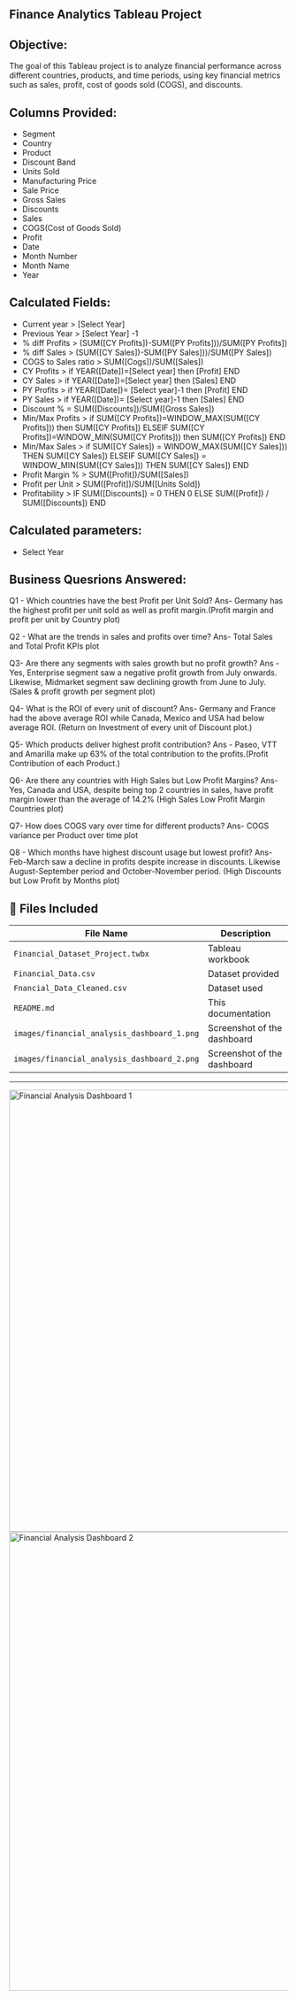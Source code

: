 ## Finance Analytics Tableau Project

## Objective:
The goal of this Tableau project is to analyze financial performance across different countries, products, and time periods, using key financial metrics such as sales, profit, cost of goods sold (COGS), and discounts.

## Columns Provided:
- Segment
- Country
- Product
- Discount Band
- Units Sold
- Manufacturing Price
- Sale Price
- Gross Sales
- Discounts
- Sales
- COGS(Cost of Goods Sold)
- Profit
- Date
- Month Number
- Month Name
- Year

## Calculated Fields:
- Current year > [Select Year]
- Previous Year > [Select Year] -1
- % diff Profits > (SUM([CY Profits])-SUM([PY Profits]))/SUM([PY Profits])
- % diff Sales > (SUM([CY Sales])-SUM([PY Sales]))/SUM([PY Sales])
- COGS to Sales ratio > SUM([Cogs])/SUM([Sales])
- CY Profits > if YEAR([Date])=[Select year] then [Profit] END
- CY Sales > if YEAR([Date])=[Select year] then [Sales] END
- PY Profits > if YEAR([Date])= [Select year]-1 then [Profit] END
- PY Sales > if YEAR([Date])= [Select year]-1 then [Sales] END
- Discount % = SUM([Discounts])/SUM([Gross Sales])
- Min/Max Profits > if SUM([CY Profits])=WINDOW_MAX(SUM([CY Profits])) then SUM([CY Profits]) ELSEIF SUM([CY Profits])=WINDOW_MIN(SUM([CY Profits])) then SUM([CY Profits]) END
- Min/Max Sales > if SUM([CY Sales]) = WINDOW_MAX(SUM([CY Sales])) THEN SUM([CY Sales])  ELSEIF SUM([CY Sales]) = WINDOW_MIN(SUM([CY Sales])) THEN SUM([CY Sales]) END
- Profit Margin % > SUM([Profit])/SUM([Sales])
- Profit per Unit > SUM([Profit])/SUM([Units Sold])
- Profitability > IF SUM([Discounts]) = 0 THEN 0 ELSE SUM([Profit]) / SUM([Discounts]) END

## Calculated parameters:
 - Select Year

## Business Quesrions Answered:
Q1 -  Which countries have the best Profit per Unit Sold?
Ans-  Germany has the highest profit per unit sold as well as profit margin.(Profit margin and profit per unit by Country plot)

Q2 - What are the trends in sales and profits over time?
Ans- Total Sales and Total Profit KPIs plot

Q3- Are there any segments with sales growth but no profit growth?
Ans - Yes, Enterprise segment saw a negative profit growth from July onwards. Likewise, Midmarket segment saw declining growth from June to July. (Sales & profit growth per segment plot)

Q4- What is the ROI of every unit of discount?
Ans- Germany and France had the above average ROI while Canada, Mexico and USA had below average ROI. (Return on Investment of every unit of Discount plot.)

Q5- Which products deliver highest profit contribution?
Ans - Paseo, VTT and Amarilla make up 63% of the total contribution to the profits.(Profit Contribution of each Product.)

Q6- Are there any countries with High Sales but Low Profit Margins?
Ans- Yes, Canada and USA, despite being top 2 countries in sales, have profit margin lower than the average of 14.2% (High Sales Low Profit Margin Countries plot) 

Q7- How does COGS vary over time for different products?
Ans- COGS variance per Product over time plot

Q8 - Which months have highest discount usage but lowest profit?
Ans- Feb-March saw a decline in profits despite increase in discounts. Likewise August-September period and October-November period. (High Discounts but Low Profit by Months plot)

## 📁 Files Included

| File Name                                     | Description                          |
|-----------------------------------------------|--------------------------------------|
| `Financial_Dataset_Project.twbx`              | Tableau workbook                     |
| `Financial_Data.csv`			                       | Dataset provided                     |
| `Fnancial_Data_Cleaned.csv`			                | Dataset used                         |
| `README.md`                                   | This documentation                   |
| `images/financial_analysis_dashboard_1.png`   | Screenshot of the dashboard          |
| `images/financial_analysis_dashboard_2.png`   | Screenshot of the dashboard          |

---
<img width="1182" height="799" alt="Financial Analysis Dashboard 1" src="https://github.com/user-attachments/assets/c7882ea6-d7aa-4690-9428-da437a714be0" />
<img width="1178" height="830" alt="Financial Analysis Dashboard 2" src="https://github.com/user-attachments/assets/c1cfaf17-fc14-4e6d-9b6f-e5938c0fc77b" />






